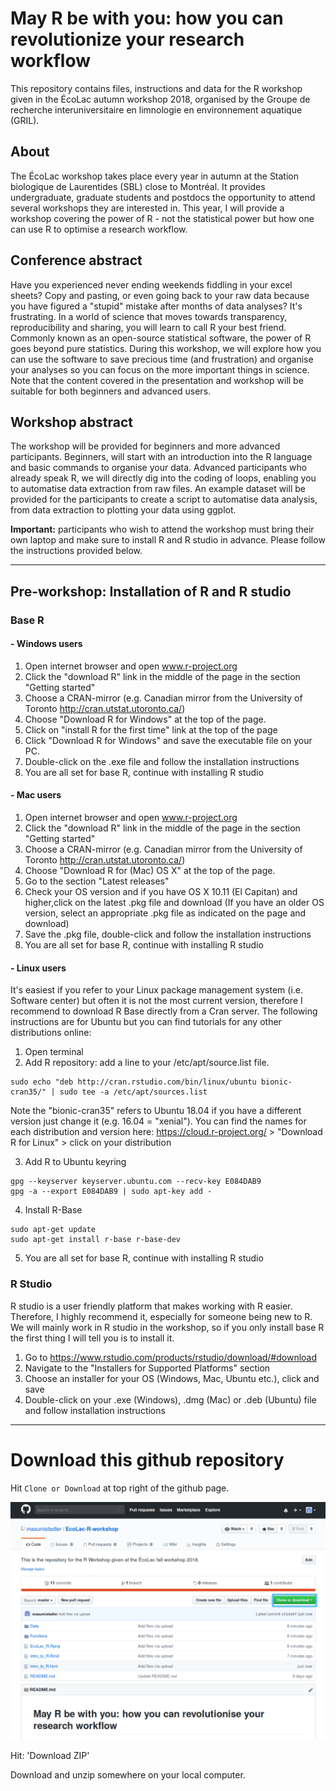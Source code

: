 # May R be with you: how you can revolutionize your research workflow
This repository contains files, instructions and data for the R workshop given in the ÉcoLac autumn workshop 2018, organised by the Groupe de recherche interuniversitaire en limnologie en environnement aquatique (GRIL).

## About
The ÉcoLac workshop takes place every year in autumn at the Station biologique de Laurentides (SBL) close to Montréal. It provides undergraduate, graduate students and postdocs the opportunity to attend several workshops they are interested in. This year, I will provide a workshop covering the power of R - not the statistical power but how one can use R to optimise a research workflow.

## Conference abstract
Have you experienced never ending weekends fiddling in your excel sheets? Copy and pasting, or even going back to your raw data because you have figured a "stupid" mistake after months of data analyses? It's frustrating. In a world of science that moves towards transparency, reproducibility and sharing, you will learn to call R your best friend. Commonly known as an open-source statistical software, the power of R goes beyond pure statistics. During this workshop, we will explore how you can use the software to save precious time (and frustration) and organise your analyses so you can focus on the more important things in science. Note that the content covered in the presentation and workshop will be suitable for both beginners and advanced users.

## Workshop abstract
The workshop will be provided for beginners and more advanced participants. Beginners, will start with an introduction into the R language and basic commands to organise your data. Advanced participants who already speak R, we will directly dig into the coding of loops, enabling you to automatise data extraction from raw files. An example dataset will be provided for the participants to create a script to automatise data analysis, from data extraction to plotting your data using ggplot.

**Important:** participants who wish to attend the workshop must bring their own laptop and make sure to install R and R studio in advance. Please follow the instructions provided below.

---
 
## Pre-workshop: Installation of R and R studio
### Base R
#### - Windows users
1. Open internet browser and open www.r-project.org
2. Click the "download R" link in the middle of the page in the section "Getting started"
3. Choose a CRAN-mirror (e.g. Canadian mirror from the University of Toronto http://cran.utstat.utoronto.ca/)
4. Choose "Download R for Windows" at the top of the page.
5. Click on "install R for the first time" link at the top of the page
6. Click "Download R for Windows" and save the executable file on your PC.
7. Double-click on the .exe file and follow the installation instructions
8. You are all set for base R, continue with installing R studio

#### - Mac users
1. Open internet browser and open www.r-project.org
2. Click the "download R" link in the middle of the page in the section "Getting started"
3. Choose a CRAN-mirror (e.g. Canadian mirror from the University of Toronto http://cran.utstat.utoronto.ca/)
4. Choose "Download R for (Mac) OS X" at the top of the page.
5. Go to the section "Latest releases"
6. Check your OS version and if you have OS X 10.11 (El Capitan) and higher,click on the latest .pkg file and download (If you have an older OS version, select an appropriate .pkg file as indicated on the page and download)
7. Save the .pkg file, double-click and follow the installation instructions
8. You are all set for base R, continue with installing R studio

#### - Linux users
It's easiest if you refer to your Linux package management system (i.e. Software center) but often it is not the most current version, therefore I recommend to download R Base directly from a Cran server. The following instructions are for Ubuntu but you can find tutorials for any other distributions online:

1. Open terminal
2. Add R repository: add a line to your /etc/apt/source.list file. 
```
sudo echo "deb http://cran.rstudio.com/bin/linux/ubuntu bionic-cran35/" | sudo tee -a /etc/apt/sources.list
```
   Note the "bionic-cran35" refers to Ubuntu 18.04 if you have a different version just change it (e.g. 16.04 = "xenial").   You can find the names for each distribution and version here: https://cloud.r-project.org/ > "Download R for Linux" > click on your distribution
  
3. Add R to Ubuntu keyring
```
gpg --keyserver keyserver.ubuntu.com --recv-key E084DAB9
gpg -a --export E084DAB9 | sudo apt-key add -
```
4. Install R-Base
```
sudo apt-get update
sudo apt-get install r-base r-base-dev
```
5. You are all set for base R, continue with installing R studio

### R Studio
R studio is a user friendly platform that makes working with R easier. Therefore, I highly recommend it, especially for someone being new to R. We will mainly work in R studio in the workshop, so if you only install base R the first thing I will tell you is to install it.
1. Go to https://www.rstudio.com/products/rstudio/download/#download
2. Navigate to the "Installers for Supported Platforms" section
3. Choose an installer for your OS (Windows, Mac, Ubuntu etc.), click and save
4. Double-click on your .exe (Windows), .dmg (Mac) or .deb (Ubuntu) file and follow installation instructions

---

# Download this github repository

Hit `Clone or Download` at top right of the github page.

![](./Figures/github_clone.png)

Hit: 'Download ZIP'

Download and unzip somewhere on your local computer.
